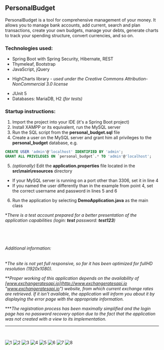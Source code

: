 ## PersonalBudget

PersonalBudget is a tool for comprehensive management of your money. It allows you to manage bank accounts, add current, search and plan transactions, create your own budgets, manage your debts, generate charts to track your spending structure, convert currencies, and so on.

### Technologies used:
- Spring Boot with Spring Security, Hibernate, REST
- Thymeleaf, Bootstrap
- JavaScript, jQuery
* HighCharts library - *used under the Creative Commons Attribution-NonCommercial 3.0 license*
- JUnit 5
- Databases: MariaDB, H2 *(for tests)*

### Startup instructions:
1.	Import the project into your IDE (it&#39;s a Spring Boot project)
2.	Install XAMPP or its equivalent, run the MySQL server
3.	Run the SQL script from the **personal_budget.sql** file
4.	Create a user on the MySQL server and grant him all privileges to the **personal_budget** database, e.g.
```sql
CREATE USER 'admin'@'localhost' IDENTIFIED BY 'admin';
GRANT ALL PRIVILEGES ON `personal_budget`.* TO 'admin'@'localhost';
```
5.	*(optionally)* Edit the **application.properties** file located in the **src\main\resources** directory
 * If your MySQL server is running on a port other than 3306, set it in line 4
 * If you named the user differently than in the example from point 4, set the correct username and password in lines 5 and 6
6.	Run the application by selecting **DemoApplication.java** as the main class

&#42;*There is a test account prepared for a better presentation of the application capabilities (login: **test**   password: **test123**)*

&nbsp;
-------------
###### Additional information:
&#42;*The site is not yet full responsive, so far it has been optimized for fullHD resolution (1920x1080).*

&#42;&#42;*Proper working of this application depends on the availability of [www.exchangeratesapi.io](http://www.exchangeratesapi.io "www.exchangeratesapi.io") website, from which current exchange rates are retrieved. If it isn&#39;t available, the application will inform you about it by displaying the error page with the appropriate information.*

&#42;&#42;&#42;*The registration process has been maximally simplified and the login page has no password recovery option due to the fact that the application was not created with a view to its implementation.*

-------------
&nbsp;

![1](https://user-images.githubusercontent.com/39334436/60954598-8dbf5e80-a2ff-11e9-9239-599796bcd14f.png)
![2](https://user-images.githubusercontent.com/39334436/60954599-8e57f500-a2ff-11e9-89d9-8bbfe50eb127.png)
![3](https://user-images.githubusercontent.com/39334436/60954603-8ef08b80-a2ff-11e9-9d73-d0abae9f2625.png)
![4](https://user-images.githubusercontent.com/39334436/60954604-8ef08b80-a2ff-11e9-9249-fb46094eb49e.png)
![5](https://user-images.githubusercontent.com/39334436/60954605-8f892200-a2ff-11e9-9f02-a0882f83c632.png)
![6](https://user-images.githubusercontent.com/39334436/60954606-9021b880-a2ff-11e9-8ab5-52b1ecaac328.png)
![7](https://user-images.githubusercontent.com/39334436/60954607-9021b880-a2ff-11e9-8831-586b989bfc6c.png)
![8](https://user-images.githubusercontent.com/39334436/60954608-9021b880-a2ff-11e9-8887-ee4cca96e350.png)

